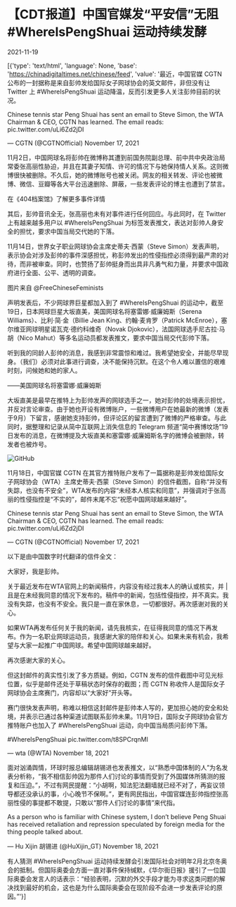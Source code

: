 # 【CDT报道】中国官媒发“平安信”无阻 #WhereIsPengShuai 运动持续发酵

2021-11-19

[{'type': 'text/html', 'language': None, 'base': 'https://chinadigitaltimes.net/chinese/feed', 'value': '最近，中国官媒 CGTN 公布的一封据称是来自彭帅发给国际女子网球协会的英文邮件，非但没有让 Twitter 上 #WhereIsPengShuai 运动降温，反而引发更多人关注彭帅目前的状况。



Chinese tennis star Peng Shuai has sent an email to Steve Simon, the WTA Chairman &amp; CEO, CGTN has learned. The email reads: pic.twitter.com/uLi6Zd2jDI

&mdash; CGTN (@CGTNOfficial) November 17, 2021



11月2日，中国网球名将彭帅在微博称其遭到前国务院副总理、前中共中央政治局常委张高丽性胁迫，并且在其妻子知情、许可的情况下与她保持情人关系。这则微博很快被删除。不久后，她的微博账号也被关闭。网友的相关转发、评论也被微博、微信、豆瓣等各大平台迅速删除、屏蔽，一些发表评论的博主也遭到了禁言。

在《404档案馆》了解更多事件详情

其后，彭帅音讯全无，张高丽也未有对事件进行任何回应。与此同时，在 Twitter 上有越来越多用户以 #WhereIsPengShuai 为标签发表推文，表达对彭帅人身安全的担忧，要求中国当局交代她的下落。

11月14日，世界女子职业网球协会主席史蒂夫·西蒙（Steve Simon）发表声明，表示协会对涉及彭帅的事件深感担忧，称彭帅发出的性侵指控必须得到最严肃的对待，而非被审查。同时，也赞扬了彭帅挺身而出具非凡勇气和力量，并要求中国政府进行全面、公平、透明的调查。

图片来自 @FreeChineseFeminists

声明发表后，不少网球界巨星都加入到了 #WhereIsPengShuai 的运动中，截至19日，日本网球巨星大坂直美，美国网球名将塞雷娜·威廉姆斯（Serena Williams）、比利·简·金（Billie Jean King、约翰·麦肯罗（Patrick McEnroe），塞尔维亚网球明星诺瓦克·德约科维奇（Novak Djokovic），法国网球选手尼古拉·马胡（Nico Mahut）等多名运动员都发表推文，要求中国当局交代彭帅下落。



听到我的同龄人彭帅的消息，我感到非常震惊和难过。我希望她安全，并能尽早现身。（我们）必须对此事进行调查，决不能保持沉默。在这个令人难以置信的艰难时刻，问候她和她的家人。

——美国网球名将塞雷娜·威廉姆斯



大坂直美是最早在推特上为彭帅发声的网球选手之一，她对彭帅的处境表示担忧，并反对言论审查。由于她也开设有微博账户，一些微博用户在她最新的微博（发表于9月）下留言，感谢她支持彭帅，但评论区的留言遭到了微博的严格审查。与此同时，据整理和记录从简中互联网上消失信息的 Telegram 频道“简中赛博坟场”19日发布的消息，在微博提及大坂直美和塞雷娜·威廉姆斯名字的微博会被删除，转发者也被炸号。

![GitHub](https://chinadigitaltimes.net/chinese/files/2021/11/12-1.jpg)

11月18日，中国官媒 CGTN 在其官方推特账户发布了一篇据称是彭帅发给国际女子网球协会（WTA）主席史蒂夫·西蒙（Steve Simon）的信件截图，自称“并没有失踪，也没有不安全”，WTA发布的内容“未经本人核实和同意”，并强调对于张高丽的性侵指控是“不实的”，邮件末尾不忘“祝愿中国网球越来越好”。



Chinese tennis star Peng Shuai has sent an email to Steve Simon, the WTA Chairman &amp; CEO, CGTN has learned. The email reads: pic.twitter.com/uLi6Zd2jDI

&mdash; CGTN (@CGTNOfficial) November 17, 2021





以下是由中国数字时代翻译的信件全文：

大家好，我是彭帅。

关于最近发布在WTA官网上的新闻稿件，内容没有经过我本人的确认或核实，并 | 且是在未经我同意的情况下发布的。稿件中的新闻，包括性侵指控，并不真实。我没有失踪，也没有不安全。我只是一直在家休息，一切都很好。再次感谢对我的关心。

如果WTA再发布任何关于我的新闻，请先我核实，在征得我同意的情况下再发布。作为一名职业网球运动员，我感谢大家的陪伴和关心。如果未来有机会，我希望与大家一起推广中国网球。希望中国网球越来越好。

再次感谢大家的关心。



但这封邮件的真实性引发了多方质疑。例如，CGTN 发布的信件截图中可见光标位置，似乎是邮件还处于草稿状态时保存的截图；而 CGTN 称收件人是国际女子网球协会主席赛门，内容却以“大家好”开头等。

赛门很快发表声明，称难以相信这封邮件是彭帅本人写的，更加担心她的安全和处境，并表示已通过各种渠道试图联系彭帅未果。11月19日，国际女子网球协会官方推特账户也加入了 #WhereIsPengShuai 运动，向中国当局质问彭帅下落。



#WhereIsPengShuai pic.twitter.com/t8SPCrqnMl

&mdash; wta (@WTA) November 18, 2021



面对汹涌舆情，环球时报总编辑胡锡进也发表推文，以“熟悉中国体制的人”为名发表分析称，“我不相信彭帅因为那件人们讨论的事情而受到了外国媒体所猜测的报复和压迫。”，不过有网民提醒：“小胡啊，知法犯法翻墙就已经不对了，再妄议领导都还没承认的事，小心晚节不保啊。”，更有网民指出，中国官媒连彭帅指控张高丽性侵的事提都不敢提，只敢以“那件人们讨论的事情”来代指。



As a person who is familiar with Chinese system, I don’t believe Peng Shuai has received retaliation and repression speculated by foreign media for the thing people talked about.

&mdash; Hu Xijin 胡锡进 (@HuXijin_GT) November 18, 2021



有人猜测 #WhereIsPengShuai 运动持续发酵会引发国际社会对明年2月北京冬奥会的抵制。但国际奥委会方面一直对事件保持缄默，《华尔街日报》援引了一位国际奥委会发言人的话表示：“经验表明，沉默的外交手段才能为寻求这类问题的解决找到最好的机会，这也是为什么国际奥委会在现阶段不会进一步发表评论的原因。”'}]